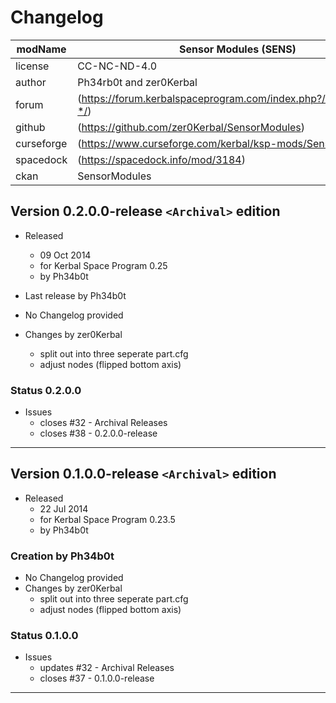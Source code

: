 # Changelog  
  
| modName    | Sensor Modules (SENS)                                             |
| ---------- | ----------------------------------------------------------------- |
| license    | CC-NC-ND-4.0                                                      |
| author     | Ph34rb0t and zer0Kerbal                                           |
| forum      | (https://forum.kerbalspaceprogram.com/index.php?/topic/211246-*/) |
| github     | (https://github.com/zer0Kerbal/SensorModules)                     |
| curseforge | (https://www.curseforge.com/kerbal/ksp-mods/SensorModules)        |
| spacedock  | (https://spacedock.info/mod/3184)                                 |
| ckan       | SensorModules                                                     |

## Version 0.2.0.0-release `<Archival>` edition

* Released
  * 09 Oct 2014
  * for Kerbal Space Program 0.25
  * by Ph34b0t

* Last release by Ph34b0t
* No Changelog provided
* Changes by zer0Kerbal
  * split out into three seperate part.cfg
  * adjust nodes (flipped bottom axis)

### Status 0.2.0.0

* Issues
  * closes #32 - Archival Releases
  * closes #38 - 0.2.0.0-release

---

## Version 0.1.0.0-release `<Archival>` edition

* Released
  * 22 Jul 2014
  * for Kerbal Space Program 0.23.5
  * by Ph34b0t

### Creation by Ph34b0t

* No Changelog provided
* Changes by zer0Kerbal
  * split out into three seperate part.cfg
  * adjust nodes (flipped bottom axis)

### Status 0.1.0.0

* Issues
  * updates #32 - Archival Releases
  * closes #37 - 0.1.0.0-release

---